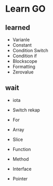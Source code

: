 # Learn GO

## learned

- Varianle
- Constant
- Condition Switch
- Condition if
- Blockscope
- Formatting
- Zerovalue

## wait

- iota
- Switch rekap
- For

- Array
- Slice
- Function

- Method
- Interface
- Pointer
